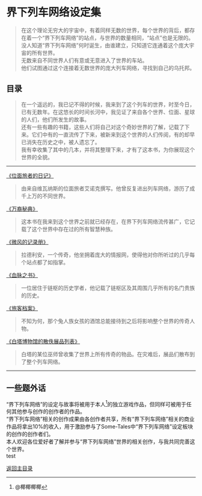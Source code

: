 # 界下列车网络设定集

>在这个理论无穷大的宇宙中，有着同样无数的世界，每个世界的背后，都存在着一个“界下列车网络”的站点，与世界的数量相同，“站点”也是无限的。  
没人知道“界下列车网络”何时诞生，由谁建立，只知道它连通着这个庞大宇宙的所有世界。  
无数来自不同世界人们有意或无意进入了世界的车站。  
他们试图通过这个连接着无数世界的庞大列车网络，寻找到自己的乌托邦。

## 目录
>在一个遥远的，我已记不得的时候，我来到了这个列车的世界，时至今日，已有无数年。在这悠长的时间长河中，我见证了来自各个世界、位面、星球的人们，他们所发生的故事。  
还有一些有趣的书籍，这些人们将自己对这个奇妙世界的了解，记载了下来。它们中有的一直流传了下来，被新来到这个世界的人们传阅，有的却早已消失在历史之中，被人遗忘了。  
我有幸收集了其中的几本，并将其整理下来，才有了这本书，为你展现这个世界的全貌。

***
[《位面旅者的日记》](位面旅者的日记.md)  
>由来自维瓦纳斯的位面旅者艾诺克撰写。他曾反复进出列车网络，游历了成千上万的不同世界。  

[《万裔秘典》](万裔秘典.md)
>这本书在我来到这个世界之前就已经存在，在界下列车网络流传甚广，它记载了这个世界中存在过的所有智慧种族。  

[《微风的记录册》](微风的记录册.md)  
>拉德利安，一个传奇，他坐拥着庞大的情报网，使得他对你所听过的几乎每个站点都了如指掌。  

[《血脉之书》](血脉之书.md)  
>一位居住于链枢的历史学者，他记载了链枢区及其周围几乎所有的名门贵族的历史。  

[《旅客档案》](旅客档案.md)
>不知为何，那个兔人族女孩的酒馆总能接待到之后将影响整个世界的传奇人物。

[《白塔博物馆的散佚展品列表》](白塔博物馆的散佚展品列表.md)
>白塔的某位巫师曾收集了世界上所有传奇的物品。在灾难后，展品们散布到了整个列车网络。

***

## 一些题外话
“界下列车网络”的设定与故事将被用于本人[^1]的独立游戏作品，但同样可被用于任何其他参与创作的创作者的作品。  
“界下列车网络”相关的创作成果由各创作者共享，所有“界下列车网络”相关的商业作品将拿出10%的收入，用于激励参与了Some-Tales中“界下列车网络”设定板块的创作的创作者们。  
本人欢迎各位爱好者了解并参与“界下列车网络”世界的相关创作，与我共同完善这个世界。  
test


[^1]:@椰椰椰椰  



[返回主目录](../README.md)